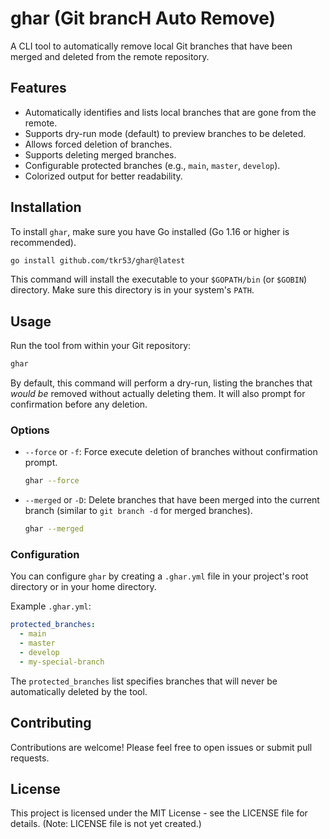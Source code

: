 # ghar (Git brancH Auto Remove)

A CLI tool to automatically remove local Git branches that have been merged and deleted from the remote repository.

## Features

- Automatically identifies and lists local branches that are gone from the remote.
- Supports dry-run mode (default) to preview branches to be deleted.
- Allows forced deletion of branches.
- Supports deleting merged branches.
- Configurable protected branches (e.g., `main`, `master`, `develop`).
- Colorized output for better readability.

## Installation

To install `ghar`, make sure you have Go installed (Go 1.16 or higher is recommended).

```bash
go install github.com/tkr53/ghar@latest
```

This command will install the executable to your `$GOPATH/bin` (or `$GOBIN`) directory. Make sure this directory is in your system's `PATH`.

## Usage

Run the tool from within your Git repository:

```bash
ghar
```

By default, this command will perform a dry-run, listing the branches that *would be* removed without actually deleting them. It will also prompt for confirmation before any deletion.

### Options

- `--force` or `-f`: Force execute deletion of branches without confirmation prompt.

  ```bash
  ghar --force
  ```

- `--merged` or `-D`: Delete branches that have been merged into the current branch (similar to `git branch -d` for merged branches).

  ```bash
  ghar --merged
  ```

### Configuration

You can configure `ghar` by creating a `.ghar.yml` file in your project's root directory or in your home directory.

Example `.ghar.yml`:

```yaml
protected_branches:
  - main
  - master
  - develop
  - my-special-branch
```

The `protected_branches` list specifies branches that will never be automatically deleted by the tool.

## Contributing

Contributions are welcome! Please feel free to open issues or submit pull requests.

## License

This project is licensed under the MIT License - see the LICENSE file for details. (Note: LICENSE file is not yet created.)
